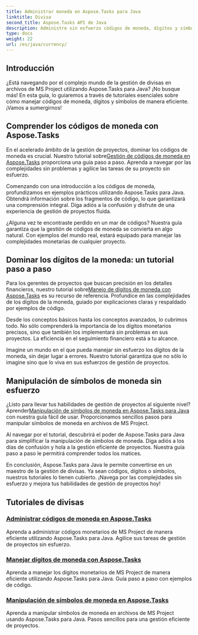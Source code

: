 ```yaml
---
title: Administrar moneda en Aspose.Tasks para Java
linktitle: Divisa
second_title: Aspose.Tasks API de Java
description: Administre sin esfuerzo códigos de moneda, dígitos y símbolos en archivos de MS Project con Aspose.Tasks para Java. Optimice la gestión de proyectos con tutoriales fáciles de seguir.
type: docs
weight: 22
url: /es/java/currency/
---
```


## Introducción

¿Está navegando por el complejo mundo de la gestión de divisas en archivos de MS Project utilizando Aspose.Tasks para Java? ¡No busque más! En esta guía, lo guiaremos a través de tutoriales esenciales sobre cómo manejar códigos de moneda, dígitos y símbolos de manera eficiente. ¡Vamos a sumergirnos!

## Comprender los códigos de moneda con Aspose.Tasks

 En el acelerado ámbito de la gestión de proyectos, dominar los códigos de moneda es crucial. Nuestro tutorial sobre[Gestión de códigos de moneda en Aspose.Tasks](./currency-codes/) proporciona una guía paso a paso. Aprenda a navegar por las complejidades sin problemas y agilice las tareas de su proyecto sin esfuerzo.

Comenzando con una introducción a los códigos de moneda, profundizamos en ejemplos prácticos utilizando Aspose.Tasks para Java. Obtendrá información sobre los fragmentos de código, lo que garantizará una comprensión integral. Diga adiós a la confusión y disfrute de una experiencia de gestión de proyectos fluida.

¿Alguna vez te encontraste perdido en un mar de códigos? Nuestra guía garantiza que la gestión de códigos de moneda se convierta en algo natural. Con ejemplos del mundo real, estará equipado para manejar las complejidades monetarias de cualquier proyecto.

## Dominar los dígitos de la moneda: un tutorial paso a paso

 Para los gerentes de proyectos que buscan precisión en los detalles financieros, nuestro tutorial sobre[Manejo de dígitos de moneda con Aspose.Tasks](./currency-digits/) es su recurso de referencia. Profundice en las complejidades de los dígitos de la moneda, guiado por explicaciones claras y respaldado por ejemplos de código.

Desde los conceptos básicos hasta los conceptos avanzados, lo cubrimos todo. No sólo comprenderá la importancia de los dígitos monetarios precisos, sino que también los implementará sin problemas en sus proyectos. La eficiencia en el seguimiento financiero está a tu alcance.

Imagine un mundo en el que pueda manejar sin esfuerzo los dígitos de la moneda, sin dejar lugar a errores. Nuestro tutorial garantiza que no sólo lo imagine sino que lo viva en sus esfuerzos de gestión de proyectos.

## Manipulación de símbolos de moneda sin esfuerzo

 ¿Listo para llevar tus habilidades de gestión de proyectos al siguiente nivel? Aprender[Manipulación de símbolos de moneda en Aspose.Tasks para Java](./currency-symbols/) con nuestra guía fácil de usar. Proporcionamos sencillos pasos para manipular símbolos de moneda en archivos de MS Project.

Al navegar por el tutorial, descubrirá el poder de Aspose.Tasks para Java para simplificar la manipulación de símbolos de moneda. Diga adiós a los días de confusión y hola a la gestión eficiente de proyectos. Nuestra guía paso a paso le permitirá comprender todos los matices.

En conclusión, Aspose.Tasks para Java le permite convertirse en un maestro de la gestión de divisas. Ya sean códigos, dígitos o símbolos, nuestros tutoriales lo tienen cubierto. ¡Navega por las complejidades sin esfuerzo y mejora tus habilidades de gestión de proyectos hoy!

## Tutoriales de divisas
### [Administrar códigos de moneda en Aspose.Tasks](./currency-codes/)
Aprenda a administrar códigos monetarios de MS Project de manera eficiente utilizando Aspose.Tasks para Java. Agilice sus tareas de gestión de proyectos sin esfuerzo.
### [Manejar dígitos de moneda con Aspose.Tasks](./currency-digits/)
Aprenda a manejar los dígitos monetarios de MS Project de manera eficiente utilizando Aspose.Tasks para Java. Guía paso a paso con ejemplos de código.
### [Manipulación de símbolos de moneda en Aspose.Tasks](./currency-symbols/)
Aprenda a manipular símbolos de moneda en archivos de MS Project usando Aspose.Tasks para Java. Pasos sencillos para una gestión eficiente de proyectos.